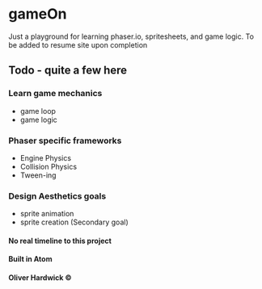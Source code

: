 # gameOn
Just a playground for learning phaser.io, spritesheets, and game logic. To be added to resume site upon completion

## Todo - quite a few here
 ### Learn game mechanics
  - game loop
  - game logic
 ### Phaser specific frameworks
  - Engine Physics
  - Collision Physics
  - Tween-ing
 ### Design Aesthetics goals
  - sprite animation
  - sprite creation (Secondary goal)


#### No real timeline to this project

#### Built in Atom

#### Oliver Hardwick ©
